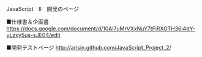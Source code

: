 JavaScript　Ⅱ　開発のページ

■仕様書＆企画書
  https://docs.google.com/document/d/10Al7uMrVXxNuY7tFiRXGTH36i4dY-yLzxy5us-sJE04/edit

■開発テストページ
  http://arisin.github.com/JavaScript_Project_2/